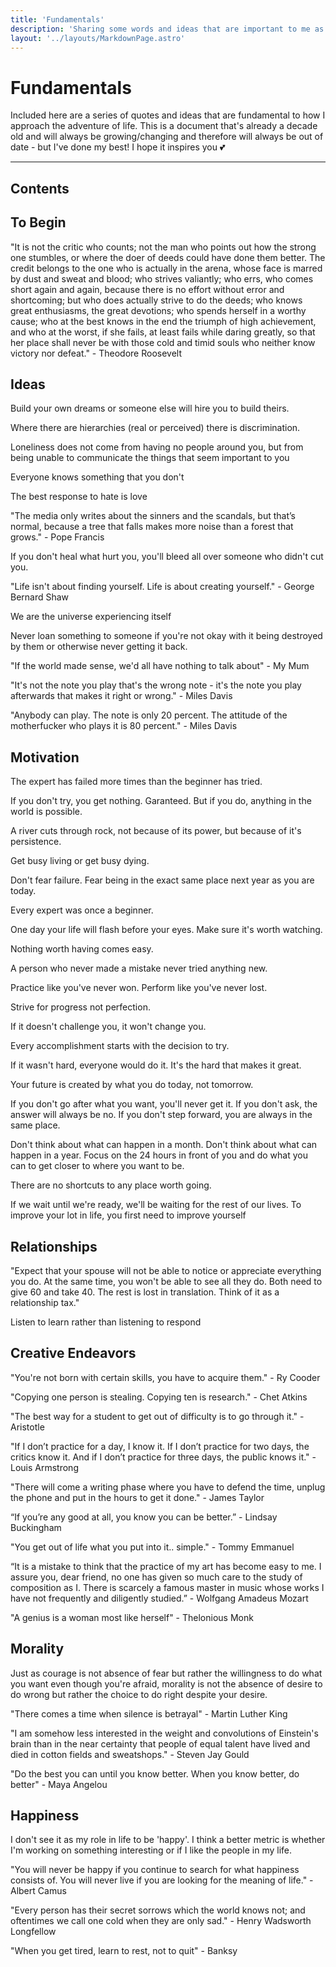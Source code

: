 ```yaml
---
title: 'Fundamentals'
description: 'Sharing some words and ideas that are important to me as a person'
layout: '../layouts/MarkdownPage.astro'
---
```


# Fundamentals

Included here are a series of quotes and ideas that are fundamental to how I approach the adventure of life. This is a
document that's already a decade old and will always be growing/changing and therefore will always be out of date - but
I've done my best! I hope it inspires you 💕

---

## Contents

## To Begin

"It is not the critic who counts; not the man who points out how the strong one stumbles, or where the doer of deeds
could have done them better. The credit belongs to the one who is actually in the arena, whose face is marred by dust
and sweat and blood; who strives valiantly; who errs, who comes short again and again, because there is no effort
without error and shortcoming; but who does actually strive to do the deeds; who knows great enthusiasms, the great
devotions; who spends herself in a worthy cause; who at the best knows in the end the triumph of high achievement, and
who at the worst, if she fails, at least fails while daring greatly, so that her place shall never be with those cold
and timid souls who neither know victory nor defeat." - Theodore Roosevelt

## Ideas

Build your own dreams or someone else will hire you to build theirs.

Where there are hierarchies (real or perceived) there is discrimination.

Loneliness does not come from having no people around you, but from being unable to communicate the things that seem
important to you

Everyone knows something that you don't

The best response to hate is love

"The media only writes about the sinners and the scandals, but that’s normal, because a tree that falls makes more noise
than a forest that grows." - Pope Francis

If you don't heal what hurt you, you'll bleed all over someone who didn't cut you.

"Life isn't about finding yourself. Life is about creating yourself." - George Bernard Shaw

We are the universe experiencing itself

Never loan something to someone if you're not okay with it being destroyed by them or otherwise never getting it back.

"If the world made sense, we'd all have nothing to talk about" - My Mum

"It's not the note you play that's the wrong note - it's the note you play afterwards that makes it right or wrong." -
Miles Davis

"Anybody can play. The note is only 20 percent. The attitude of the motherfucker who plays it is 80 percent." - Miles
Davis

## Motivation

The expert has failed more times than the beginner has tried.

If you don't try, you get nothing. Garanteed. But if you do, anything in the world is possible.

A river cuts through rock, not because of its power, but because of it's persistence.

Get busy living or get busy dying.

Don't fear failure. Fear being in the exact same place next year as you are today.

Every expert was once a beginner.

One day your life will flash before your eyes. Make sure it's worth watching.

Nothing worth having comes easy.

A person who never made a mistake never tried anything new.

Practice like you've never won. Perform like you've never lost.

Strive for progress not perfection.

If it doesn't challenge you, it won't change you.

Every accomplishment starts with the decision to try.

If it wasn't hard, everyone would do it. It's the hard that makes it great.

Your future is created by what you do today, not tomorrow.

If you don't go after what you want, you'll never get it. If you don't ask, the answer will always be no. If you don't
step forward, you are always in the same place.

Don't think about what can happen in a month. Don't think about what can happen in a year. Focus on the 24 hours in
front of you and do what you can to get closer to where you want to be.

There are no shortcuts to any place worth going.

If we wait until we're ready, we'll be waiting for the rest of our lives. To improve your lot in life, you first need to
improve yourself

## Relationships

"Expect that your spouse will not be able to notice or appreciate everything you do. At the same time, you won't be able
to see all they do. Both need to give 60 and take 40. The rest is lost in translation. Think of it as a relationship
tax."

Listen to learn rather than listening to respond

## Creative Endeavors

"You're not born with certain skills, you have to acquire them." - Ry Cooder

"Copying one person is stealing. Copying ten is research." - Chet Atkins

"The best way for a student to get out of difficulty is to go through it." - Aristotle

"If I don’t practice for a day, I know it. If I don’t practice for two days, the critics know it. And if I don’t
practice for three days, the public knows it." - Louis Armstrong

"There will come a writing phase where you have to defend the time, unplug the phone and put in the hours to get it
done." - James Taylor

“If you’re any good at all, you know you can be better.” - Lindsay Buckingham

"You get out of life what you put into it.. simple." - Tommy Emmanuel

“It is a mistake to think that the practice of my art has become easy to me. I assure you, dear friend, no one has given
so much care to the study of composition as I. There is scarcely a famous master in music whose works I have not
frequently and diligently studied.” - Wolfgang Amadeus Mozart

"A genius is a woman most like herself" - Thelonious Monk

## Morality

Just as courage is not absence of fear but rather the willingness to do what you want even though you're afraid,
morality is not the absence of desire to do wrong but rather the choice to do right despite your desire.

"There comes a time when silence is betrayal" - Martin Luther King

"I am somehow less interested in the weight and convolutions of Einstein's brain than in the near certainty that people
of equal talent have lived and died in cotton fields and sweatshops." - Steven Jay Gould

"Do the best you can until you know better. When you know better, do better" - Maya Angelou

## Happiness

I don't see it as my role in life to be 'happy'. I think a better metric is whether I'm working on something interesting
or if I like the people in my life.

"You will never be happy if you continue to search for what happiness consists of. You will never live if you are
looking for the meaning of life." - Albert Camus

"Every person has their secret sorrows which the world knows not; and oftentimes we call one cold when they are only
sad." - Henry Wadsworth Longfellow

"When you get tired, learn to rest, not to quit" - Banksy
